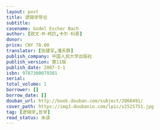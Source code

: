 ```yaml
---
layout: post
title: 逻辑学导论
subtitle:
casename: Godel Escher Bach
author: [欧文·M·柯匹,卡尔·科恩]
donor: 
price: CNY 78.00
translator: [张建军,潘天群]
publish_company: 中国人民大学出版社
publish_version: 第11版
publish_date: 2007-3-1
isbn: 9787300079301
serial: 
total_volume: 1
borrower: []
borrow_date: []
douban_url: http://book.douban.com/subject/2060491/
cover_path: https://img3.doubanio.com/lpic/s2525751.jpg
tag: [逻辑学,哲学]
read_status: 未读
---
```

